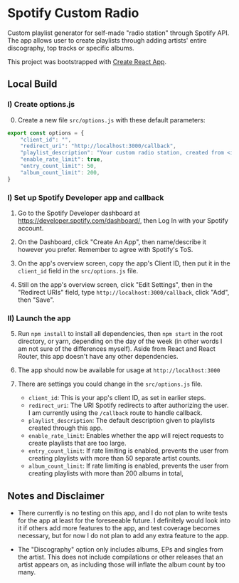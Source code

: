 # Spotify Custom Radio

Custom playlist generator for self-made "radio station" through Spotify API. The app allows user to create playlists through adding artists' entire discography, top tracks or specific albums.

This project was bootstrapped with [Create React App](https://github.com/facebook/create-react-app).

## Local Build

### I) Create options.js

0) Create a new file `src/options.js` with these default parameters:

```javascript
export const options = {
    "client_id": "",
    "redirect_uri": "http://localhost:3000/callback",
    "playlist_description": "Your custom radio station, created from <insert url here>",
    "enable_rate_limit": true,
    "entry_count_limit": 50,
    "album_count_limit": 200,
}
```

### I) Set up Spotify Developer app and callback

1) Go to the Spotify Developer dashboard at https://developer.spotify.com/dashboard/, then Log In with your Spotify account.

2) On the Dashboard, click "Create An App", then name/describe it however you prefer. Remember to agree with Spotify's ToS.

3) On the app's overview screen, copy the app's Client ID, then put it in the `client_id` field in the `src/options.js` file.

4) Still on the app's overview screen, click "Edit Settings", then in the "Redirect URIs" field, type `http://localhost:3000/callback`, click "Add", then "Save".

### II) Launch the app

5) Run `npm install` to install all dependencies, then `npm start` in the root directory, or yarn, depending on the day of the week (in other words I am not sure of the differences myself). Aside from React and React Router, this app doesn't have any other dependencies.

6) The app should now be available for usage at `http://localhost:3000`

7) There are settings you could change in the `src/options.js` file.

    - `client_id`: This is your app's client ID, as set in earlier steps.
    - `redirect_uri`: The URI Spotify redirects to after authorizing the user. I am currently using the `/callback` route to handle callback.
    - `playlist_description`: The default description given to playlists created through this app.
    - `enable_rate_limit`: Enables whether the app will reject requests to create playlists that are too large.
    - `entry_count_limit`: If rate limiting is enabled, prevents the user from creating playlists with more than 50 separate artist counts.
    - `album_count_limit`: If rate limiting is enabled, prevents the user from creating playlists with more than 200 albums in total,

## Notes and Disclaimer

- There currently is no testing on this app, and I do not plan to write tests for the app at least for the foreseeable future. I definitely would look into it if others add more features to the app, and test coverage becomes necessary, but for now I do not plan to add any extra feature to the app.

- The "Discography" option only includes albums, EPs and singles from the artist. This does not include compilations or other releases that an artist appears on, as including those will inflate the album count by too many.